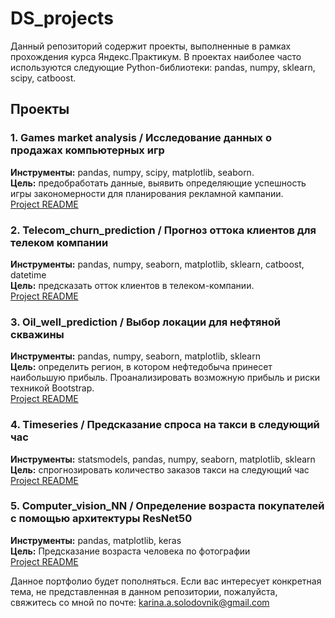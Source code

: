 # DS_projects

Данный репозиторий содержит проекты, выполненные в рамках прохождения курса Яндекс.Практикум.
В проектах наиболее часто используются следующие Python-библиотеки: pandas, numpy, sklearn, scipy, catboost.

## Проекты

### 1. Games market analysis / Исследование данных о продажах компьютерных игр
**Инструменты:** pandas, numpy, scipy, matplotlib, seaborn.  
**Цель:** предобработать данные, выявить определяющие успешность игры закономерности для планирования рекламной кампании.  
[Project README](https://github.com/winooze/DS_projects/blob/main/1.%20Games_market_analysis/README.md)

### 2. Telecom_churn_prediction / Прогноз оттока клиентов для телеком компании
**Инструменты:** pandas, numpy, seaborn, matplotlib, sklearn, catboost, datetime  
**Цель:** предсказать отток клиентов в телеком-компании.  
[Project README](https://github.com/winooze/DS_projects/blob/main/2.%20Telecom_churn_prediction/README.md)  

### 3. Oil_well_prediction / Выбор локации для нефтяной скважины
**Инструменты:** pandas, numpy, seaborn, matplotlib, sklearn  
**Цель:** определить регион, в котором нефтедобыча принесет наибольшую прибыль. Проанализировать возможную прибыль и риски техникой Bootstrap.  
[Project README](https://github.com/winooze/DS_projects/blob/main/3.%20Oil_well_prediction/README.md)  

### 4. Timeseries / Предсказание спроса на такси в следующий час 
**Инструменты:** statsmodels, pandas, numpy, seaborn, matplotlib, sklearn  
**Цель:** спрогнозировать количество заказов такси на следующий час  
[Project README](https://github.com/winooze/DS_projects/blob/main/2.%20Timeseries/README.md)

### 5. Computer_vision_NN / Определение возраста покупателей c помощью архитектуры ResNet50
**Инструменты:** pandas, matplotlib, keras  
**Цель:** Предсказание возраста человека по фотографии  
[Project README](https://github.com/winooze/DS_projects/blob/main/2.%20Computer_vision_NN/README.md)

Данное портфолио будет пополняться. Если вас интересует конкретная тема, не представленная в данном репозитории, пожалуйста, свяжитесь со мной по почте: karina.a.solodovnik@gmail.com
